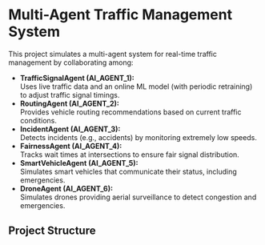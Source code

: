 # Multi-Agent Traffic Management System

This project simulates a multi-agent system for real-time traffic management by collaborating among:

- **TrafficSignalAgent (AI_AGENT_1):**  
  Uses live traffic data and an online ML model (with periodic retraining) to adjust traffic signal timings.
- **RoutingAgent (AI_AGENT_2):**  
  Provides vehicle routing recommendations based on current traffic conditions.
- **IncidentAgent (AI_AGENT_3):**  
  Detects incidents (e.g., accidents) by monitoring extremely low speeds.
- **FairnessAgent (AI_AGENT_4):**  
  Tracks wait times at intersections to ensure fair signal distribution.
- **SmartVehicleAgent (AI_AGENT_5):**  
  Simulates smart vehicles that communicate their status, including emergencies.
- **DroneAgent (AI_AGENT_6):**  
  Simulates drones providing aerial surveillance to detect congestion and emergencies.

## Project Structure
